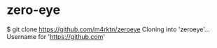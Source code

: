 # zero-eye
$ git clone https://github.com/m4rktn/zeroeye Cloning into 'zeroeye'... Username for 'https://github.com'
